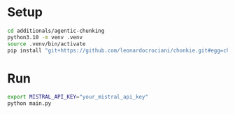 # Setup

```bash
cd additionals/agentic-chunking
python3.10 -m venv .venv
source .venv/bin/activate
pip install "git+https://github.com/leonardocrociani/chonkie.git#egg=chonkie[genie]"
```

# Run

```bash
export MISTRAL_API_KEY="your_mistral_api_key"
python main.py
```

